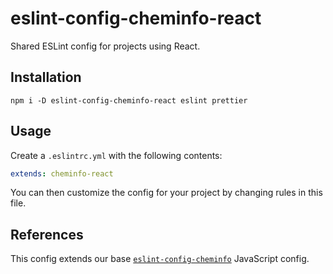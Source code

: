 # eslint-config-cheminfo-react

Shared ESLint config for projects using React.

## Installation

```console
npm i -D eslint-config-cheminfo-react eslint prettier
```

## Usage

Create a `.eslintrc.yml` with the following contents:

```yml
extends: cheminfo-react
```

You can then customize the config for your project by changing rules in this file.

## References

This config extends our base [`eslint-config-cheminfo`](https://github.com/cheminfo/eslint-config) JavaScript config.
